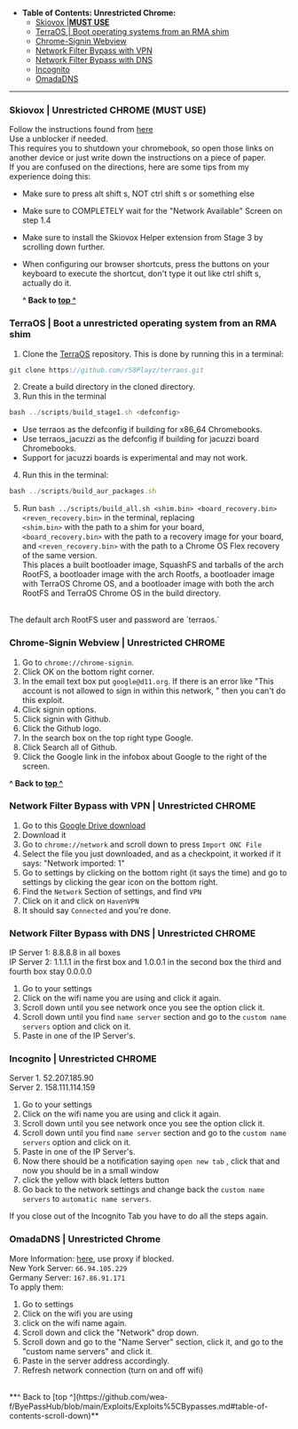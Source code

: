   * **Table of Contents: Unrestricted Chrome:**
     - [Skiovox |**MUST USE**](#skiovox--unrestricted-chrome-must-use)
     - [TerraOS | Boot operating systems from an RMA shim](#terraos--boot-a-unrestricted-operating-system-from-an-rma-shim
)
     - [Chrome-Signin Webview](#chrome-signin-webview--unrestricted-chrome)
     - [Network Filter Bypass with VPN](#network-filter-bypass-with-vpn--unrestricted-chrome)
     - [Network Filter Bypass with DNS](#network-filter-bypass-with-dns--unrestricted-chrome)
     - [Incognito](#incognito--unrestricted-chrome)
     - [OmadaDNS](#omadadns--unrestricted-chrome)
  ---
### Skiovox | Unrestricted CHROME (MUST USE)
Follow the instructions found from [here](https://chrose.netlify.app/detail/skiovox/)<br>
Use a unblocker if needed. <br>
This requires you to shutdown your chromebook, so open those links on another device or just write down the instructions on a piece of paper. <br>
If you are confused on the directions, here are some tips from my experience doing this: <br>
- Make sure to press alt shift s, NOT ctrl shift s or something else
- Make sure to COMPLETELY wait for the "Network Available" Screen on step 1.4
- Make sure to install the Skiovox Helper extension from Stage 3 by scrolling down further. 
- When configuring our browser shortcuts, press the buttons on your keyboard to execute the shortcut, don't type it out like ctrl shift s, actually do it.

  **^ Back to [top ^](https://github.com/wea-f/ByePassHub/blob/main/Exploits/Exploits%5CBypasses.md#table-of-contents-scroll-down)**

### TerraOS | Boot a unrestricted operating system from an RMA shim
1. Clone the [TerraOS](https://github.com/r58Playz/terraos) repository. This is done by running this in a terminal:
```js
git clone https://github.com/r58Playz/terraos.git
```
2. Create a build directory in the cloned directory.
3. Run this in the terminal
```js
bash ../scripts/build_stage1.sh <defconfig>
```
 - Use terraos as the defconfig if building for x86_64 Chromebooks.
 - Use terraos_jacuzzi as the defconfig if building for jacuzzi board Chromebooks.
 - Support for jacuzzi boards is experimental and may not work.
4. Run this in the terminal:
```js
bash ../scripts/build_aur_packages.sh
```
5. Run `bash ../scripts/build_all.sh <shim.bin> <board_recovery.bin> <reven_recovery.bin>` in the terminal, replacing<br>
`<shim.bin>` with the path to a shim for your board, <br>
`<board_recovery.bin>` with the path to a recovery image for your board, <br>
and `<reven_recovery.bin>` with the path to a Chrome OS Flex recovery of the same version. <br>
This places a built bootloader image, SquashFS and tarballs of the arch RootFS, a bootloader image with the arch Rootfs, a bootloader image with TerraOS Chrome OS, and a bootloader image with both the arch RootFS and TerraOS Chrome OS in the build directory.
<br>
The default arch RootFS user and password are `terraos.`

### Chrome-Signin Webview | Unrestricted CHROME
1. Go to ```chrome://chrome-signin```.
2. Click OK on the bottom right corner.
3. In the email text box put `google@d11.org`. If there is an error like "This account is not allowed to sign in within this network, " then you can't do this exploit.
4. Click signin options.
5. Click signin with Github.
6. Click the Github logo.
7. In the search box on the top right type Google.
8. Click Search all of Github.
9. Click the Google link in the infobox about Google to the right of the screen.

**^ Back to [top ^](https://github.com/wea-f/ByePassHub/blob/main/Exploits/Exploits%5CBypasses.md#table-of-contents-scroll-down)**


### Network Filter Bypass with VPN | Unrestricted CHROME 
1. Go to this [Google Drive download](https://drive.google.com/file/d/1MGVFf8d9pww0M2bO9ogxQX1LyR1y6zc_/view)
2. Download it
3. Go to `chrome://network` and scroll down to press `Import ONC File`
4. Select the file you just downloaded, and as a checkpoint, it worked if it says: "Network imported: 1"
5. Go to settings by clicking on the bottom right (it says the time) and go to settings by clicking the gear icon on the bottom right.
6. Find the `Network` Section of settings, and find `VPN`
7. Click on it and click on `HavenVPN`
8. It should say `Connected` and you're done.
   
### Network Filter Bypass with DNS | Unrestricted CHROME 
IP Server 1: 8.8.8.8 in all boxes <br>
IP Server 2: 1.1.1.1 in the first box and 1.0.0.1 in the second box the third and fourth box stay 0.0.0.0 <br>
1. Go to your settings
2. Click on the wifi name you are using and click it again.
3. Scroll down until you see network once you see the option click it.
4. Scroll down until you find `name server` section and go to the `custom name servers` option and click on it.
5. Paste in one of the IP Server's.

### Incognito | Unrestricted CHROME
Server 1. 52.207.185.90 <br>
Server 2. 158.111.114.159 <br>
1. Go to your settings
2. Click on the wifi name you are using and click it again.
3. Scroll down until you see network once you see the option click it.
4. Scroll down until you find `name server` section and go to the `custom name servers` option and click on it.
5. Paste in one of the IP Server's.
6. Now there should be a notification saying `open new tab` , click that and now you should be in a small window
7. click the yellow with black letters button
8. Go back to the network settings and change back the `custom name servers` to `automatic name servers`.

If you close out of the Incognito Tab you have to do all the steps again.

### OmadaDNS | Unrestricted Chrome
More Information: [here](https://chrose.netlify.app/detail/omadadns/), use proxy if blocked. <br>
New York Server: `66.94.105.229` <br>
Germany Server: `167.86.91.171` <br>
To apply them:
1. Go to settings
2. Click on the wifi you are using
3. click on the wifi name again.
4. Scroll down and click the "Network" drop down.
5. Scroll down and go to the "Name Server" section, click it, and go to the "custom name servers" and click it.
6. Paste in the server address accordingly.
7. Refresh network connection (turn on and off wifi)
 <br>
**^ Back to [top ^](https://github.com/wea-f/ByePassHub/blob/main/Exploits/Exploits%5CBypasses.md#table-of-contents-scroll-down)**
